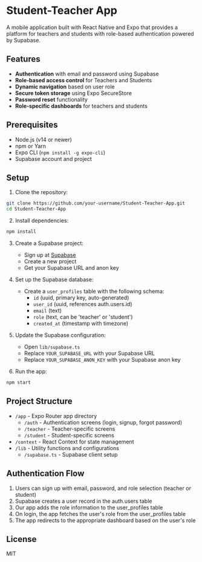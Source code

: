 # Student-Teacher App

A mobile application built with React Native and Expo that provides a platform for teachers and students with role-based authentication powered by Supabase.

## Features

- **Authentication** with email and password using Supabase
- **Role-based access control** for Teachers and Students
- **Dynamic navigation** based on user role
- **Secure token storage** using Expo SecureStore
- **Password reset** functionality
- **Role-specific dashboards** for teachers and students

## Prerequisites

- Node.js (v14 or newer)
- npm or Yarn
- Expo CLI (`npm install -g expo-cli`)
- Supabase account and project

## Setup

1. Clone the repository:

```bash
git clone https://github.com/your-username/Student-Teacher-App.git
cd Student-Teacher-App
```

2. Install dependencies:

```bash
npm install
```

3. Create a Supabase project:

   - Sign up at [Supabase](https://supabase.io)
   - Create a new project
   - Get your Supabase URL and anon key

4. Set up the Supabase database:

   - Create a `user_profiles` table with the following schema:
     - `id` (uuid, primary key, auto-generated)
     - `user_id` (uuid, references auth.users.id)
     - `email` (text)
     - `role` (text, can be 'teacher' or 'student')
     - `created_at` (timestamp with timezone)

5. Update the Supabase configuration:

   - Open `lib/supabase.ts`
   - Replace `YOUR_SUPABASE_URL` with your Supabase URL
   - Replace `YOUR_SUPABASE_ANON_KEY` with your Supabase anon key

6. Run the app:

```bash
npm start
```

## Project Structure

- `/app` - Expo Router app directory
  - `/auth` - Authentication screens (login, signup, forgot password)
  - `/teacher` - Teacher-specific screens
  - `/student` - Student-specific screens
- `/context` - React Context for state management
- `/lib` - Utility functions and configurations
  - `/supabase.ts` - Supabase client setup

## Authentication Flow

1. Users can sign up with email, password, and role selection (teacher or student)
2. Supabase creates a user record in the auth.users table
3. Our app adds the role information to the user_profiles table
4. On login, the app fetches the user's role from the user_profiles table
5. The app redirects to the appropriate dashboard based on the user's role

## License

MIT
